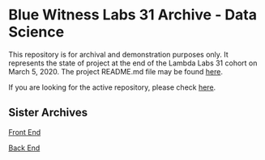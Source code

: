 # Blue Witness Labs 31 Archive - Data Science

This repository is for archival and demonstration purposes only. It represents the state of project at the end of the Lambda Labs 31 cohort on March 5, 2020. The project README.md file may be found [here](ARCHIVED_README.md).

If you are looking for the active repository, please check [here](https://github.com/Lambda-School-Labs/human-rights-first-ds-labs31).

## Sister Archives

[Front End](https://github.com/mcolsen/blue-witness-fe)

[Back End](https://github.com/mcolsen/blue-witness-be)

